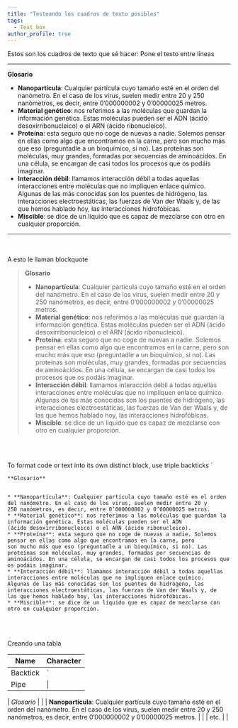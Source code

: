 ```yaml
---
title: "Testeando los cuadros de texto posibles"
tags:
  - Text box
author_profile: true
---
```


Estos son los cuadros de texto que sé hacer:
Pone el texto entre líneas

 ---
**Glosario**


* **Nanopartícula**: Cualquier partícula cuyo tamaño esté en el orden del nanómetro. En el caso de los virus, suelen medir entre 20 y 
250 nanómetros, es decir, entre 0’000000002 y 0’00000025 metros.
* **Material genético**: nos referimos a las moléculas que guardan la información genética. Estas moléculas pueden ser el ADN 
(ácido desoxirribonucleico) o el ARN (ácido ribonucleico). 
* **Proteína**: esta seguro que no coge de nuevas a nadie. Solemos pensar en ellas como algo que encontramos en la carne, pero 
son mucho más que eso (preguntadle a un bioquímico, si no). Las proteínas son moléculas, muy grandes, formadas por secuencias de 
aminoácidos. En una célula, se encargan de casi todos los procesos que os podáis imaginar.
* **Interacción débil**: llamamos interacción débil a todas aquellas interacciones entre moléculas que no impliquen enlace químico. 
Algunas de las más conocidas son los puentes de hidrógeno, las interacciones electroestáticas, las fuerzas de Van der Waals y, de 
las que hemos hablado hoy, las interacciones hidrofóbicas. 
* **Miscible**: se dice de un líquido que es capaz de mezclarse con otro en cualquier proporción. 

---
&nbsp;  
&nbsp;  
A esto le llaman blockquote

> **Glosario**
> 
> 
> * **Nanopartícula**: Cualquier partícula cuyo tamaño esté en el orden del nanómetro. En el caso de los virus, suelen medir entre 20 y 
> 250 nanómetros, es decir, entre 0’000000002 y 0’00000025 metros.
> * **Material genético**: nos referimos a las moléculas que guardan la información genética. Estas moléculas pueden ser el ADN 
> (ácido desoxirribonucleico) o el ARN (ácido ribonucleico). 
> * **Proteína**: esta seguro que no coge de nuevas a nadie. Solemos pensar en ellas como algo que encontramos en la carne, pero 
> son mucho más que eso (preguntadle a un bioquímico, si no). Las proteínas son moléculas, muy grandes, formadas por secuencias de 
> aminoácidos. En una célula, se encargan de casi todos los procesos que os podáis imaginar.
> * **Interacción débil**: llamamos interacción débil a todas aquellas interacciones entre moléculas que no impliquen enlace químico. 
> Algunas de las más conocidas son los puentes de hidrógeno, las interacciones electroestáticas, las fuerzas de Van der Waals y, de 
> las que hemos hablado hoy, las interacciones hidrofóbicas. 
> * **Miscible**: se dice de un líquido que es capaz de mezclarse con otro en cualquier proporción.

&nbsp;  
&nbsp; 

To format code or text into its own distinct block, use triple backticks \`

```
**Glosario**


* **Nanopartícula**: Cualquier partícula cuyo tamaño esté en el orden del nanómetro. En el caso de los virus, suelen medir entre 20 y 
250 nanómetros, es decir, entre 0’000000002 y 0’00000025 metros.
* **Material genético**: nos referimos a las moléculas que guardan la información genética. Estas moléculas pueden ser el ADN 
(ácido desoxirribonucleico) o el ARN (ácido ribonucleico). 
* **Proteína**: esta seguro que no coge de nuevas a nadie. Solemos pensar en ellas como algo que encontramos en la carne, pero 
son mucho más que eso (preguntadle a un bioquímico, si no). Las proteínas son moléculas, muy grandes, formadas por secuencias de 
aminoácidos. En una célula, se encargan de casi todos los procesos que os podáis imaginar.
* **Interacción débil**: llamamos interacción débil a todas aquellas interacciones entre moléculas que no impliquen enlace químico. 
Algunas de las más conocidas son los puentes de hidrógeno, las interacciones electroestáticas, las fuerzas de Van der Waals y, de 
las que hemos hablado hoy, las interacciones hidrofóbicas. 
* **Miscible**: se dice de un líquido que es capaz de mezclarse con otro en cualquier proporción. 

```

&nbsp;  
&nbsp;

Creando una tabla

| Name     | Character |
| ---      | ---       |
| Backtick | `         |
| Pipe     | \|        |


| *Glosario* |          |
| **Nanopartícula**: Cualquier partícula cuyo tamaño esté en el orden del nanómetro. En el caso de los virus, suelen medir entre 20 y 250 nanómetros, es decir, entre 0’000000002 y 0’00000025 metros. |  |
| etc. |    |

